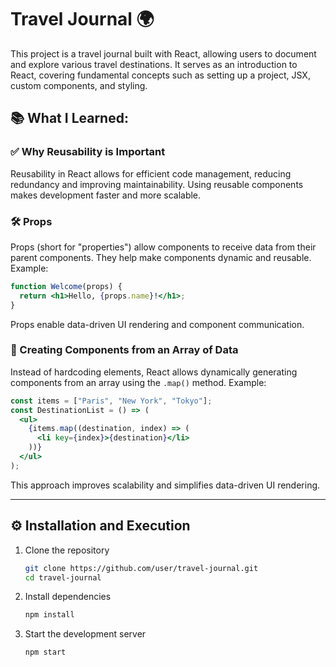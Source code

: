 # Travel Journal 🌍

This project is a travel journal built with React, allowing users to document and explore various travel destinations. It serves as an introduction to React, covering fundamental concepts such as setting up a project, JSX, custom components, and styling.

## 📚 What I Learned:

### ✅ Why Reusability is Important

Reusability in React allows for efficient code management, reducing redundancy and improving maintainability. Using reusable components makes development faster and more scalable.

### 🛠️ Props

Props (short for "properties") allow components to receive data from their parent components. They help make components dynamic and reusable. Example:

```jsx
function Welcome(props) {
  return <h1>Hello, {props.name}!</h1>;
}
```

Props enable data-driven UI rendering and component communication.

### 🔄 Creating Components from an Array of Data

Instead of hardcoding elements, React allows dynamically generating components from an array using the `.map()` method. Example:

```jsx
const items = ["Paris", "New York", "Tokyo"];
const DestinationList = () => (
  <ul>
    {items.map((destination, index) => (
      <li key={index}>{destination}</li>
    ))}
  </ul>
);
```

This approach improves scalability and simplifies data-driven UI rendering.

---

## ⚙️ Installation and Execution

1. Clone the repository

   ```sh
   git clone https://github.com/user/travel-journal.git
   cd travel-journal
   ```

2. Install dependencies

   ```sh
   npm install
   ```

3. Start the development server

   ```sh
   npm start
   ```
